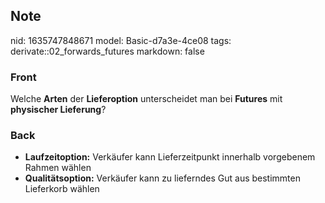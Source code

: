 ## Note
nid: 1635747848671
model: Basic-d7a3e-4ce08
tags: derivate::02_forwards_futures
markdown: false

### Front
Welche <b>Arten</b> der <b>Lieferoption</b> unterscheidet man bei
<b>Futures</b> mit <b>physischer Lieferung</b>?

### Back
<ul>
  <li><strong>Laufzeitoption:</strong> Verkäufer kann
  Lieferzeitpunkt innerhalb vorgebenem Rahmen wählen
  <li><strong>Qualitätsoption:</strong> Verkäufer kann zu
  lieferndes Gut aus bestimmten Lieferkorb wählen
</ul>
